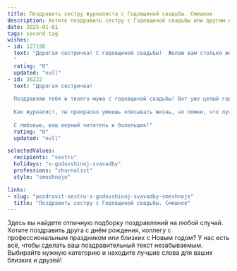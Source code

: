 ```yaml
---
title: Поздравить сестру журналиста с Годовщиной свадьбы. Смешное
description: Хотите поздравить сестру с Годовщиной свадьбы или другим праздником? Наш ИИ создаст незабываемое поздравление, а вы обязательно выделитесь среди других.  
date: 2025-01-01
tags: second tag
wishes:
- id: 127198
  text: "Дорогая сестричка! С годовщиной свадьбы!  Желаю вам столько же искрометных моментов, сколько у вас было удачных заголовков в вашей журналистской карьере!  Пусть ваш семейный очаг горит ярче, чем свежие сплетни в желтой прессе, а любовь будет вечной, как подписка на любимый глянцевый журнал!  Никаких скандалов, только эксклюзивные моменты счастья!  Поздравляю!
  "
  rating: "0"
  updated: "null"
- id: 36222
  text: "Дорогая сестричка!
  
  Поздравляю тебя и твоего мужа с годовщиной свадьбы! Вот уже целый год вы вместе, и это почти как целый сезон увлекательного сериала: много интересных сюжетов, пара эпичных поворотов и, конечно, несколько комичных моментов, когда вам обоим пришлось спасаться от \"супергероя\" по имени \"непомню, где положила ключи\".
  
  Как журналист, ты прекрасно умеешь описывать жизнь, но помни, что лучший сюжет — это тот, который вы пишете вдвоём. Желаю вам, чтобы каждый день был полон ярких заголовков и захватывающих статей о ваших совместных приключениях. Пусть романтика не заканчивается на первой странице, а продолжается в новом \"издании\" — вашем уютном семейном счастье.
  
  С любовью, ваш верный читатель и болельщик!"
  rating: "0"
  updated: "null"

selectedValues:
  recipients: "sestru"
  holidays: "s-godovshinoj-svavadby"
  professions: "zhurnalist"
  style: "smeshnoje"

links:
- slug: "pozdravit-sestru-s-godovshinoj-svavadby-smeshnoje"
  title: "Поздравить сестру с Годовщиной свадьбы. Смешное"
---
```


Здесь вы найдете отличную подборку поздравлений на любой случай.
Хотите поздравить друга с днём рождения, коллегу с профессиональным праздником или близких с Новым годом? У нас есть всё, чтобы сделать ваш поздравительный текст незабываемым. Выбирайте нужную категорию и находите лучшие слова для ваших близких и друзей!
